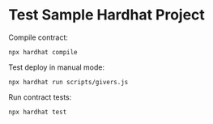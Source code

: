 # Test Sample Hardhat Project

Compile contract:

```shell
npx hardhat compile
```

Test deploy in manual mode:

```shell
npx hardhat run scripts/givers.js 
```

Run contract tests:

```shell
npx hardhat test 
```
